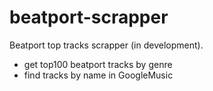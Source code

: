 # beatport-scrapper
Beatport top tracks scrapper (in development).

- get top100 beatport tracks by genre 
- find tracks by name in GoogleMusic
